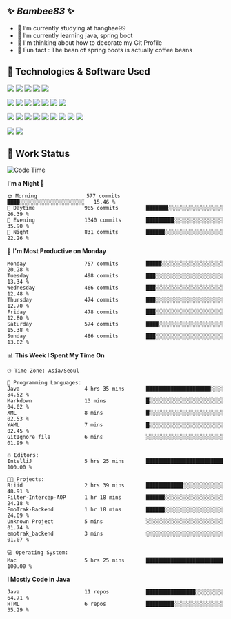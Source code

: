 ##  ✨ _Bambee83_ ✨ 

- 🔭 I’m currently studying at hanghae99
- 🌱 I’m currently learning java, spring boot
- 🤔 I'm thinking about how to decorate my Git Profile
- 🪹 Fun fact : The bean of spring boots is actually coffee beans 

<!-- - 💬 Ask me about ...
- 📫 How to reach me: ...
- 😄 Pronouns: ...
- 👯 I’m looking to collaborate on ...-->

## 🔧  Technologies & Software Used

<img src="https://img.shields.io/badge/Java-007396?style=flat-round&logo=OpenJDK&logoColor=white"/> <img src="https://img.shields.io/badge/Spring-6DB33F?style=flat-round&logo=spring&logoColor=white"/>   <img src="https://img.shields.io/badge/SpringBoot-6DB33F?style=flat-round&logo=springboot&logoColor=white"/>  <img src="https://img.shields.io/badge/SpringSecurity-6DB33F?style=flat-round&logo=SpringSecurity&logoColor=white"/>   <img src="https://img.shields.io/badge/JSON Web Token-000000?style=flat-round&logo=JSON Web Tokens&logoColor=white"/> 

<img src="https://img.shields.io/badge/github-181717?style=flat-round&logo=github&logoColor=white"/> <img src="https://img.shields.io/badge/git-F05032?style=flat-round&logo=git&logoColor=white"/> <img src="https://img.shields.io/badge/githubactions-2088FF?style=flat-round&logo=githubactions&logoColor=white"/>  <img src="https://img.shields.io/badge/Gradle-02303A?style=flat-round&logo=Gradle&logoColor=white"/>  <img src="https://img.shields.io/badge/IntelliJIDEA-000000?style=flat-round&logo=IntelliJIDEA&logoColor=white"/>  <img src="https://img.shields.io/badge/Postman-FF6C37?style=flat-round&logo=Postman&logoColor=white"/>  <img src="https://img.shields.io/badge/Sourcetree-0052CC?style=flat-round&logo=Sourcetree&logoColor=white"/>

<img src="https://img.shields.io/badge/AmazonS3-569A31?style=flat-round&logo=AmazonS3&logoColor=white"/>  <img src="https://img.shields.io/badge/AmazonEC2-FF9900?style=flat-round&logo=AmazonEC2&logoColor=white"/>  <img src="https://img.shields.io/badge/AmazonRDS-527FFF?style=flat-round&logo=AmazonRDS&logoColor=white"/>  <img src="https://img.shields.io/badge/MySQL-4479A1?style=flat-round&logo=MySQL&logoColor=white"/>  <img src="https://img.shields.io/badge/MongoDB-47A248?style=flat-round&logo=MongoDB&logoColor=white"/> <img src="https://img.shields.io/badge/Ubuntu-E95420?style=flat-round&logo=Ubuntu&logoColor=white"/> <img src="https://img.shields.io/badge/FileZilla-BF0000?style=flat-round&logo=filezilla&logoColor=white"/> <img src="https://img.shields.io/badge/Notion-000000?style=flat-round&logo=Notion&logoColor=white"/> <img src="https://img.shields.io/badge/Slack-F06A6A?style=flat-round&logo=slack&logoColor=white"/>

<img src="https://img.shields.io/badge/AmazonCloudfront-3693F3?style=flat-round&logo=iCloud&logoColor=white"/> <img src="https://img.shields.io/badge/ApacheJMeter-D22128?style=flat-round&logo=apachejmeter&logoColor=white"/> 
 
<!-- Markdown lang
[![Bambee83 Badge](https://img.shields.io/badge/Bambee83'blog-4A154B.svg?&style=for-the-badge&logo=Bloglovin&link=https://blog.naver.com/bambee83)](https://blog.naver.com/bambee83)
## 🚀  GitHub stats & Top Langs
[![Bambee83's GitHub stats-Dark](https://github-readme-stats.vercel.app/api?username=bambee83&show_icons=true&theme=dark#gh-dark-mode-only)]((https://github.com/bambee83/github-readme-stats#gh-dark-mode-only))
![Top Langs-Dark](https://github-readme-stats.vercel.app/api/top-langs/?username=bambee83&layout=compact&theme=dark#gh-dark-mode-only)
## 🐳   Project
[mini project - SeoulCulturePort](https://github.com/event-information)
[clone coding - Instaclone](https://github.com/instaclone8)
[final project - emotrak](https://github.com/EmoTrak)
[![bambee83's wakatime stats](https://github-readme-stats.vercel.app/api/wakatime?username=bambee83)]
 -->
## 🐳 Work Status
<!--START_SECTION:waka-->
![Code Time](http://img.shields.io/badge/Code%20Time-71%20hrs%2033%20mins-blue)

**I'm a Night 🦉** 

```text
🌞 Morning                577 commits         ████░░░░░░░░░░░░░░░░░░░░░   15.46 % 
🌆 Daytime                985 commits         ███████░░░░░░░░░░░░░░░░░░   26.39 % 
🌃 Evening                1340 commits        █████████░░░░░░░░░░░░░░░░   35.90 % 
🌙 Night                  831 commits         ██████░░░░░░░░░░░░░░░░░░░   22.26 % 
```
📅 **I'm Most Productive on Monday** 

```text
Monday                   757 commits         █████░░░░░░░░░░░░░░░░░░░░   20.28 % 
Tuesday                  498 commits         ███░░░░░░░░░░░░░░░░░░░░░░   13.34 % 
Wednesday                466 commits         ███░░░░░░░░░░░░░░░░░░░░░░   12.48 % 
Thursday                 474 commits         ███░░░░░░░░░░░░░░░░░░░░░░   12.70 % 
Friday                   478 commits         ███░░░░░░░░░░░░░░░░░░░░░░   12.80 % 
Saturday                 574 commits         ████░░░░░░░░░░░░░░░░░░░░░   15.38 % 
Sunday                   486 commits         ███░░░░░░░░░░░░░░░░░░░░░░   13.02 % 
```


📊 **This Week I Spent My Time On** 

```text
🕑︎ Time Zone: Asia/Seoul

💬 Programming Languages: 
Java                     4 hrs 35 mins       █████████████████████░░░░   84.52 % 
Markdown                 13 mins             █░░░░░░░░░░░░░░░░░░░░░░░░   04.02 % 
XML                      8 mins              █░░░░░░░░░░░░░░░░░░░░░░░░   02.53 % 
YAML                     7 mins              █░░░░░░░░░░░░░░░░░░░░░░░░   02.45 % 
GitIgnore file           6 mins              ░░░░░░░░░░░░░░░░░░░░░░░░░   01.99 % 

🔥 Editors: 
IntelliJ                 5 hrs 25 mins       █████████████████████████   100.00 % 

🐱‍💻 Projects: 
Riiid                    2 hrs 39 mins       ████████████░░░░░░░░░░░░░   48.91 % 
Filter-Intercep-AOP      1 hr 18 mins        ██████░░░░░░░░░░░░░░░░░░░   24.18 % 
EmoTrak-Backend          1 hr 18 mins        ██████░░░░░░░░░░░░░░░░░░░   24.09 % 
Unknown Project          5 mins              ░░░░░░░░░░░░░░░░░░░░░░░░░   01.74 % 
emotrak_backend          3 mins              ░░░░░░░░░░░░░░░░░░░░░░░░░   01.07 % 

💻 Operating System: 
Mac                      5 hrs 25 mins       █████████████████████████   100.00 % 
```

**I Mostly Code in Java** 

```text
Java                     11 repos            ████████████████░░░░░░░░░   64.71 % 
HTML                     6 repos             █████████░░░░░░░░░░░░░░░░   35.29 % 
```




<!--END_SECTION:waka-->

